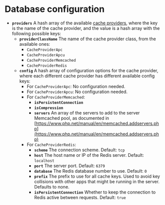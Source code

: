 # Database configuration



* **`providers`** A hash array of the available [cache providers](../../../guide/cache-guide.md#cache-providers), where the key is the name of the cache provider, and the value is a hash array with the following possible keys:
  * **`providerClassName`** The name of the cache provider class, from the available ones:
    * `CacheProviderApc`
    * `CacheProviderApcu`
    * `CacheProviderMemcached`
    * `CacheProviderRedis`
  * **`config`** A hash array of configuration options for the cache provider, where each different cache provider has different available config keys:
    * For `CacheProviderApc`: No configuration needed.
    * For `CacheProviderApcu`: No configuration needed.
    * For `CacheProviderMemcached`: 
      * **`isPersistentConnection`**
      * **`isCompression`**
      * **`servers`** An array of the servers to add to the server Memcached pool, as documented in [https://www.php.net/manual/en/memcached.addservers.php](https://www.php.net/manual/en/memcached.addservers.php)
    * For `CacheProviderRedis`:
      * **`scheme`** The connection scheme. Default: `tcp`
      * **`host`** The host name or IP of the Redis server. Default: `localhost`
      * **`port`** The server port. Default: `6379`
      * **`database`** The Redis database number to use. Default: `0`
      * **`prefix`** The prefix to use for all cache keys. Used to avoid key collisions with other apps that might be running in the server. Defaults to none.
      * **`isPersistentConnection`** Whether to keep the connection to Redis active between requests. Default: `true`

